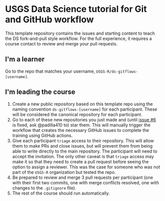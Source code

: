 # USGS Data Science tutorial for Git and GitHub workflow

This template repository contains the issues and starting content to teach the DS fork-and-pull style workflow. For the full experience, it requires a course contact to review and merge your pull requests. 

## I'm a learner

Go to the repo that matches your username, `USGS-R/ds-gitflows-[username]`.

## I'm leading the course

1. Create a new public repository based on this template repo using the naming convention `ds-gitflows-[username]` for each participant. These will be considered the canonical repository for each participant.
1. Go to each of these new repositories you just made and (until [issue #6](https://github.com/USGS-R/ds-gitflows-template/issues/6) is fixed, ask @padilla410 to) star them. This will manually trigger the workflow that creates the necessary GitHub issues to complete the training using GitHub actions.
1. Give each participant `triage` access to their repository. This will allow them to make PRs and close issues, but will prevent them from being able to write directly to the main repository. The participant will need to accept the invitation. The only other caveat is that `triage` access may make it so that they need to create a pull request before seeing the option to assign a reviewer. This was the case for someone who was not part of the `USGS-R` organization but tested the repo.
1. Be prepared to review and merge 3 pull requests per participant (one with their first two commits, one with merge conflicts resolved, one with changes to the `.gitignore` file).
1. The rest of the course should run automatically.
